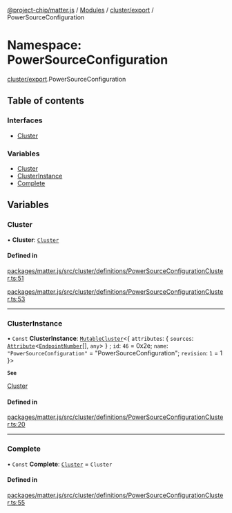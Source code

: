 [@project-chip/matter.js](../README.md) / [Modules](../modules.md) / [cluster/export](cluster_export.md) / PowerSourceConfiguration

# Namespace: PowerSourceConfiguration

[cluster/export](cluster_export.md).PowerSourceConfiguration

## Table of contents

### Interfaces

- [Cluster](../interfaces/cluster_export.PowerSourceConfiguration.Cluster.md)

### Variables

- [Cluster](cluster_export.PowerSourceConfiguration.md#cluster)
- [ClusterInstance](cluster_export.PowerSourceConfiguration.md#clusterinstance)
- [Complete](cluster_export.PowerSourceConfiguration.md#complete)

## Variables

### Cluster

• **Cluster**: [`Cluster`](../interfaces/cluster_export.PowerSourceConfiguration.Cluster.md)

#### Defined in

[packages/matter.js/src/cluster/definitions/PowerSourceConfigurationCluster.ts:51](https://github.com/project-chip/matter.js/blob/5f71eedebdb9fa54338bde320c311bb359b7455d/packages/matter.js/src/cluster/definitions/PowerSourceConfigurationCluster.ts#L51)

[packages/matter.js/src/cluster/definitions/PowerSourceConfigurationCluster.ts:53](https://github.com/project-chip/matter.js/blob/5f71eedebdb9fa54338bde320c311bb359b7455d/packages/matter.js/src/cluster/definitions/PowerSourceConfigurationCluster.ts#L53)

___

### ClusterInstance

• `Const` **ClusterInstance**: [`MutableCluster`](../interfaces/cluster_export.MutableCluster-1.md)\<\{ `attributes`: \{ `sources`: [`Attribute`](../interfaces/cluster_export.Attribute.md)\<[`EndpointNumber`](datatype_export.md#endpointnumber)[], `any`\>  } ; `id`: ``46`` = 0x2e; `name`: ``"PowerSourceConfiguration"`` = "PowerSourceConfiguration"; `revision`: ``1`` = 1 }\>

**`See`**

[Cluster](cluster_export.PowerSourceConfiguration.md#cluster)

#### Defined in

[packages/matter.js/src/cluster/definitions/PowerSourceConfigurationCluster.ts:20](https://github.com/project-chip/matter.js/blob/5f71eedebdb9fa54338bde320c311bb359b7455d/packages/matter.js/src/cluster/definitions/PowerSourceConfigurationCluster.ts#L20)

___

### Complete

• `Const` **Complete**: [`Cluster`](../interfaces/cluster_export.PowerSourceConfiguration.Cluster.md) = `Cluster`

#### Defined in

[packages/matter.js/src/cluster/definitions/PowerSourceConfigurationCluster.ts:55](https://github.com/project-chip/matter.js/blob/5f71eedebdb9fa54338bde320c311bb359b7455d/packages/matter.js/src/cluster/definitions/PowerSourceConfigurationCluster.ts#L55)
